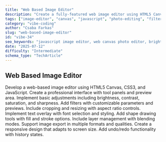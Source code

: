 ```yaml
---
title: "Web Based Image Editor"
description: "Create a fully-featured web image editor using HTML5 Canvas and JavaScript. Includes filters, adjustments, cropping, text overlays, layers, export options, and responsive design."
tags: ["image-editor", "canvas", "javascript", "photo-editing", "filters", "layers", "responsive-ui", "export"]
category: "vibe-coding"
author: "Csaba Farkas"
slug: "web-based-image-editor"
id: "vibe-34"
seo_keywords: "javascript image editor, web canvas photo editor, brightness contrast saturation tools, crop resize image web app, layer blending image editing, export image canvas app"
date: "2025-07-12"
difficulty: "Intermediate"
schema_type: "TechArticle"
---
```


## Web Based Image Editor

Develop a web-based image editor using HTML5 Canvas, CSS3, and JavaScript. Create a professional interface with tool panels and preview area. Implement basic adjustments including brightness, contrast, saturation, and sharpness. Add filters with customizable parameters and previews. Include cropping and resizing with aspect ratio controls. Implement text overlay with font selection and styling. Add shape drawing tools with fill and stroke options. Include layer management with blending modes. Support image export in multiple formats and qualities. Create a responsive design that adapts to screen size. Add undo/redo functionality with history states.
